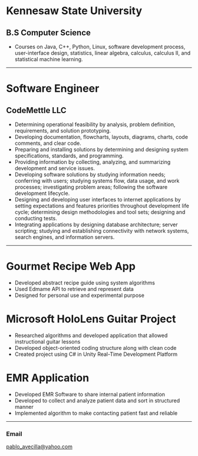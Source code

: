 # Kennesaw State University

## B.S Computer Science

- Courses on Java, C++, Python, Linux, software development process, user-interface design, statistics, linear algebra, calculus, calculus II, and statistical machine learning.

<hr>

# Software Engineer

## CodeMettle LLC

- Determining operational feasibility by analysis, problem definition, requirements, and solution prototyping.
- Developing documentation, flowcharts, layouts, diagrams, charts, code comments, and clear code.
- Preparing and installing solutions by determining and designing system specifications, standards, and programming.
- Providing information by collecting, analyzing, and summarizing development and service issues.
- Developing software solutions by studying information needs; conferring with users; studying systems flow, data usage, and work processes; investigating problem areas; following the software development lifecycle.
- Designing and developing user interfaces to internet applications by setting expectations and features priorities
throughout development life cycle; determining design methodologies and tool sets; designing and conducting tests.
- Integrating applications by designing database architecture; server scripting; studying and establishing connectivity with network systems, search engines, and information servers.

<hr>

# Gourmet Recipe Web App

- Developed abstract recipe guide using system algorithms
- Used Edmame API to retrieve and represent data
- Designed for personal use and experimental purpose

# Microsoft HoloLens Guitar Project

- Researched algorithms and developed application that allowed instructional guitar lessons
- Developed object-oriented coding structure along with clean code
- Created project using C# in Unity Real-Time Development Platform

# EMR Application

- Developed EMR Software to share internal patient information
- Developed to collect and analyze patient data and sort in structured manner
- Implemented algorithm to make contacting patient fast and reliable

<hr>

### Email
pablo_avecilla@yahoo.com
